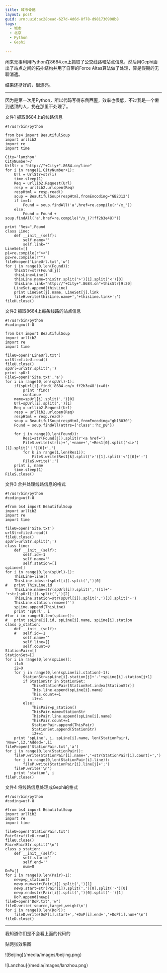 ```yaml
---
title: 城市骨骼
layout: post
guid: urn:uuid:ac28bead-627d-4d6d-8f78-d981730908b8
tags:
  - 城市
  - 北京
  - Python
  - Gephi
  
---
```


闲来无事利用Python在8684.cn上抓取了公交线路和站点信息，然后用Gephi画出了站点之间的拓扑结构并用了自带的Force Altas算法做了处理，算是假期的无聊消遣。

结果还挺好的，很漂亮。

---
因为是第一次用Python，所以代码写得东倒西歪，效率也很低，不过我是一个懒到透顶的人，扔在那里不处理了。

文件1 抓取8684上的线路信息

    #!/usr/bin/python

    from bs4 import BeautifulSoup
    import urllib2
    import re
    import time
    
    City='lanzhou'
    CityNumber=7
    UrlStr = "http://"+City+".8684.cn/line"
    for i in range(1,CityNumber+1):
	    Url = UrlStr+str(i)
	    time.sleep(1)
	    Req = urllib2.Request(Url)
	    resp = urllib2.urlopen(Req)
	    respHtml = resp.read()
	    soup = BeautifulSoup(respHtml,fromEncoding="GB2312")
	    if i==1:
		    Found = soup.findAll('a',href=re.compile(r"/x_"))
	    else: 
		    Found = Found +     soup.findAll('a',href=re.compile("/x_(?!ff2b3e48)"))

    print "Res=",Found
    class Line:
	    def __init__(self):
		    self.name=''
		    self.link=''
    LineSet=[]
    p1=re.compile(r"><")
    p2=re.compile(r"")
    fileH=open('LineUrl.txt','w')
    for j in range(0,len(Found)):
	    thisStr=str(Found[j])
	    thisLine=Line()
	    thisLine.name=thisStr.split('>')[1].split('<')[0]
	    thisLine.link="http://"+City+".8684.cn"+thisStr[9:20]
	    LineSet.append(thisLine)
	    print LineSet[j].name, LineSet[j].link
	    fileH.write(thisLine.name+','+thisLine.link+';')
    fileH.close()

文件2 抓取8684上每条线路的站点信息

	#!/usr/bin/python
	#coding=utf-8
	
	from bs4 import BeautifulSoup
	import urllib2
	import re
	import time
	
	fileU=open('LineUrl.txt')
	urlStr=fileU.read()
	fileU.close()
	spUrl=urlStr.split(';')
	print spUrl
	FileS=open('Site.txt','a')
	for i in range(0,len(spUrl)-1):
		if(spUrl[i].find('8684.cn/x_ff2b3e48')>=0):
			print 'find!'
			continue
		name=spUrl[i].split(',')[0]
		Url=spUrl[i].split(',')[1]
		Req = urllib2.Request(Url)
		resp = urllib2.urlopen(Req)
		respHtml = resp.read()
		soup = BeautifulSoup(respHtml,fromEncoding="gb18030")
		Found = soup.findAll(attrs={'class':'hc_p8'})
	
		for j in range(0,len(Found)):
			Res1=str(Found[j]).split(r'<a href=')
			FileS.write(str(i)+','+name+','+Res1[0].split('<i>')[1].split('：')[0]+',')
			for k in range(1,len(Res1)):
				FileS.write(Res1[k].split('>')[1].split('<')[0]+'-')
			FileS.write(';')
		print i, name
		time.sleep(1)
	FileS.close()
文件3 合并处理线路信息的格式

	#!/usr/bin/python
	#coding=utf-8
	
	#from bs4 import BeautifulSoup
	import urllib2
	import re
	import time
	
	fileU=open('Site.txt')
	urlStr=fileU.read()
	fileU.close()
	spUrl=urlStr.split(';')
	class line:
		def __init__(self):
			self.id=-1
			self.name=''
			self.station=[]
	spLine=[]
	for i in range(0,len(spUrl)-1):
		ThisLine=line()
		ThisLine.id=str(spUrl[i]).split(',')[0]
	#	print ThisLine.id
		ThisLine.name=str(spUrl[i]).split(',')[1]+'-'+str(spUrl[i]).split(',')[2]
		ThisLine.station=str(spUrl[i]).split(',')[3].split('-')
		ThisLine.station.remove('')
		spLine.append(ThisLine)
		print 'spUrl', i
	#for i in range(0,len(spLine)):
	#	print spLine[i].id, spLine[i].name, spLine[i].station
	class p_station:
		def __init__(self):
		#	self.id=-1
			self.name=''
			self.line=[]
			self.count=0
	StationPair=[]
	StationSet=[]
	for i in range(0,len(spLine)):
		i1=0
		i2=0
		for j in range(0,len(spLine[i].station)-1):
			StationStr=spLine[i].station[j]+'-'+spLine[i].station[j+1]
			if StationStr in StationSet:
				This=StationPair[StationSet.index(StationStr)]
				This.line.append(spLine[i].name)
				This.count+=1
				i1+=1
			else:
				ThisPair=p_station()
				ThisPair.name=StationStr
				ThisPair.line.append(spLine[i].name)
				ThisPair.count+=1
				StationPair.append(ThisPair)
				StationSet.append(StationStr)
				i2+=1
		print 'spLine', i, spLine[i].name, len(StationPair), 'New=',i2,'Added=',i1
	fileP=open('StationPair.txt','a')
	for i in range(0,len(StationPair)):
		fileP.write(StationPair[i].name+','+str(StationPair[i].count)+',')
		for j in range(0,len(StationPair[i].line)):
			fileP.write(StationPair[i].line[j]+';')
		fileP.write('\n')
		print 'station', i
	fileP.close()
文件4 将线路信息处理成Gephi的格式

	#!/usr/bin/python
	#coding=utf-8
	
	#from bs4 import BeautifulSoup
	import urllib2
	import re
	import time
	
	fileU=open('StationPair.txt')
	PairStr=fileU.read()
	fileU.close()
	Pair=PairStr.split('\n')
	class p_station:
		def __init__(self):
			self.start=''
			self.end=''
			num=0
	DoP=[]
	for i in range(0,len(Pair)-1):
		newp=p_station()
		newp.num=str(Pair[i]).split(',')[1]
		newp.start=str(Pair[i]).split(',')[0].split('-')[0]
		newp.end=str(Pair[i]).split(',')[0].split('-')[1]
		DoP.append(newp)
	fileD=open('DoP.txt','w')
	fileD.write('source,target,weight\n')
	for i in range(0,len(DoP)):
		fileD.write(DoP[i].start+','+DoP[i].end+','+DoP[i].num+'\n')
	fileD.close()
---
我知道你们是不会看上面的代码的

贴两张效果图

![Beijing](/media/images/beijing.png）

![Lanzhou](/media/images/lanzhou.png）